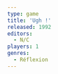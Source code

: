 ```yaml
---
type: game
title: 'Ugh !'
released: 1992
editors: 
  - N/C
players: 1
genres:
  - Réflexion
---
```

